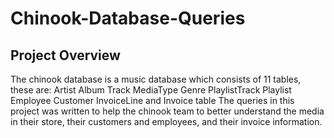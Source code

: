 # Chinook-Database-Queries
## Project Overview
The chinook database is a music database which consists of 11 tables, these are:
Artist
Album
Track
MediaType
Genre
PlaylistTrack
Playlist
Employee 
Customer
InvoiceLine and
Invoice table
The queries in this project was written to help the chinook team to better understand the media in their store, their customers and employees, and their invoice information.
